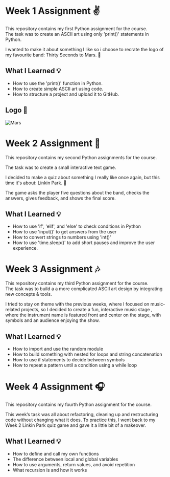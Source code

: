 # Week 1 Assignment ✌️
This repository contains my first Python assignment for the course.  
The task was to create an ASCII art using only 'print()' statements in Python.

I wanted to make it about something I like so i choose to recrate the logo of my favourite band: Thirty Seconds to Mars. 🎸

## What I Learned 💡

- How to use the 'print()' function in Python.  
- How to create simple ASCII art using code.  
- How to structure a project and upload it to GitHub.

## Logo 🤘
![Mars](https://github.com/user-attachments/assets/40d04008-a0ee-4a21-9c4f-d03458afc853)


# Week 2 Assignment 🎤 

This repository contains my second Python assignments for the course. 

The task was to create a small interactive text game. 

I decided to make a quiz about something I really like once again, but this time it's about: Linkin Park. 🤘 

The game asks the player five questions about the band, checks the answers, gives feedback, and shows the final score. 

## What I Learned 💡 

- How to use 'if', 'elif', and 'else' to check conditions in Python
- How to use 'input()' to get answers from the user
- How to convert strings to numbers using 'int()'
- How to use 'time.sleep()' to add short pauses and improve the user experience. 


# Week 3 Assignment 🎶

This repository contains my third Python assignment for the course.  
The task was to build a a more complicated ASCII art design by integrating new concepts & tools.

I tried to stay on theme with the previous weeks, where I focused on music-related projects, so I decided to create a fun, interactive music stage , where the instrument name is featured front and center on the stage, with symbols and an audience enjoying the show.


## What I Learned 💡

- How to import and use the random module
- How to build something with nested for loops and string concatenation
- How to use if statements to decide between symbols
- How to repeat a pattern until a condition using a while loop


# Week 4 Assignment 🎧

This repository contains my fourth Python assignment for the course.

This week’s task was all about refactoring, cleaning up and restructuring code without changing what it does. To practice this, I went back to my Week 2 Linkin Park quiz game and gave it a little bit of a makeover.

## What I Learned 💡

- How to define and call my own functions
- The difference between local and global variables
- How to use arguments, return values, and avoid repetition
- What recursion is and how it works

